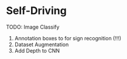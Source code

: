 # Self-Driving

TODO: Image Classify
1. Annotation boxes to for sign recognition (!!!)
2. Dataset Augmentation
3. Add Depth to CNN
